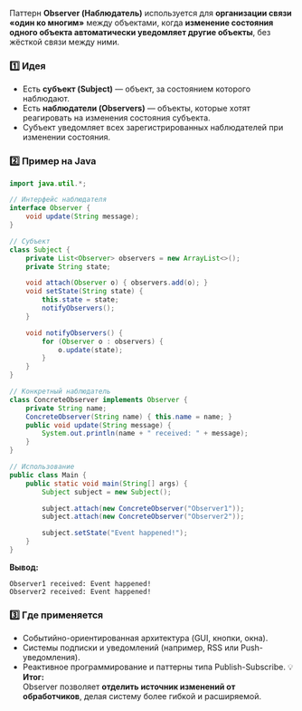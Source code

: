 Паттерн **Observer (Наблюдатель)** используется для **организации связи «один ко многим»** между объектами, когда **изменение состояния одного объекта автоматически уведомляет другие объекты**, без жёсткой связи между ними.
### 1️⃣ Идея
- Есть **субъект (Subject)** — объект, за состоянием которого наблюдают.
- Есть **наблюдатели (Observers)** — объекты, которые хотят реагировать на изменения состояния субъекта.
- Субъект уведомляет всех зарегистрированных наблюдателей при изменении состояния.
### 2️⃣ Пример на Java

```java
import java.util.*;

// Интерфейс наблюдателя
interface Observer {
    void update(String message);
}

// Субъект
class Subject {
    private List<Observer> observers = new ArrayList<>();
    private String state;

    void attach(Observer o) { observers.add(o); }
    void setState(String state) {
        this.state = state;
        notifyObservers();
    }

    void notifyObservers() {
        for (Observer o : observers) {
            o.update(state);
        }
    }
}

// Конкретный наблюдатель
class ConcreteObserver implements Observer {
    private String name;
    ConcreteObserver(String name) { this.name = name; }
    public void update(String message) {
        System.out.println(name + " received: " + message);
    }
}

// Использование
public class Main {
    public static void main(String[] args) {
        Subject subject = new Subject();

        subject.attach(new ConcreteObserver("Observer1"));
        subject.attach(new ConcreteObserver("Observer2"));

        subject.setState("Event happened!");
    }
}
```
**Вывод:**
```
Observer1 received: Event happened!
Observer2 received: Event happened!
```
### 3️⃣ Где применяется
- Событийно-ориентированная архитектура (GUI, кнопки, окна).
- Системы подписки и уведомлений (например, RSS или Push-уведомления).
- Реактивное программирование и паттерны типа Publish-Subscribe.
💡 **Итог:**  
Observer позволяет **отделить источник изменений от обработчиков**, делая систему более гибкой и расширяемой.